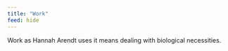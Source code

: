 ```yaml
---
title: "Work"
feed: hide
---
```



Work as Hannah Arendt uses it means dealing with biological necessities. 